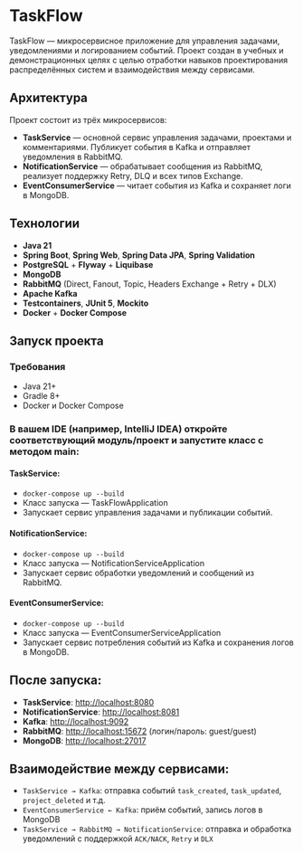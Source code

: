 # TaskFlow

TaskFlow — микросервисное приложение для управления задачами, уведомлениями и логированием событий. Проект создан в учебных и демонстрационных целях с целью отработки навыков проектирования распределённых систем и взаимодействия между сервисами.

## Архитектура

Проект состоит из трёх микросервисов:

- **TaskService** — основной сервис управления задачами, проектами и комментариями. Публикует события в Kafka и отправляет уведомления в RabbitMQ.
- **NotificationService** — обрабатывает сообщения из RabbitMQ, реализует поддержку Retry, DLQ и всех типов Exchange.
- **EventConsumerService** — читает события из Kafka и сохраняет логи в MongoDB.

## Технологии

- **Java 21**
- **Spring Boot**, **Spring Web**, **Spring Data JPA**, **Spring Validation**
- **PostgreSQL** + **Flyway** + **Liquibase**
- **MongoDB**
- **RabbitMQ** (Direct, Fanout, Topic, Headers Exchange + Retry + DLX)
- **Apache Kafka**
- **Testcontainers**, **JUnit 5**, **Mockito**
- **Docker** + **Docker Compose**

## Запуск проекта

### Требования

- Java 21+
- Gradle 8+
- Docker и Docker Compose

### В вашем IDE (например, IntelliJ IDEA) откройте соответствующий модуль/проект и запустите класс с методом main:

#### TaskService:
- ``` docker-compose up --build ```
- Класс запуска — TaskFlowApplication
- Запускает сервис управления задачами и публикации событий.

#### NotificationService:
- ``` docker-compose up --build ```
- Класс запуска — NotificationServiceApplication
- Запускает сервис обработки уведомлений и сообщений из RabbitMQ.

#### EventConsumerService:
- ``` docker-compose up --build ```
- Класс запуска — EventConsumerServiceApplication
- Запускает сервис потребления событий из Kafka и сохранения логов в MongoDB.

## После запуска:

- **TaskService**: [http://localhost:8080](http://localhost:8080)
- **NotificationService**: [http://localhost:8081](http://localhost:8081)
- **Kafka**: [http://localhost:9092](http://localhost:9092)
- **RabbitMQ**: [http://localhost:15672](http://localhost:15672) (логин/пароль: guest/guest)
- **MongoDB**: [http://localhost:27017](http://localhost:27017)

## Взаимодействие между сервисами:

- `TaskService → Kafka`: отправка событий `task_created`, `task_updated`, `project_deleted` и т.д.
- `EventConsumerService ← Kafka`: приём событий, запись логов в MongoDB
- `TaskService → RabbitMQ → NotificationService`: отправка и обработка уведомлений с поддержкой `ACK/NACK`, `Retry` и `DLX`
